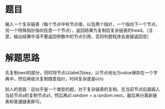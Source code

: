 # 题目
输入一个复杂链表（每个节点中有节点值，以及两个指针，一个指向下一个节点，另一个特殊指针指向任意一个节点），返回结果为复制后复杂链表的head。（注意，输出结果中请不要返回参数中的节点引用，否则判题程序会直接返回空）
# 解题思路
先复制next的部分，同时将节点以label为key，以节点地址为value保存在一个字典中，然后再依次复制随意指针。时间复杂度是o(n)

别人的思路：这似乎是一个类型的题，对于复杂链表的复制。在当前节点后面插入当前节点a的复制节点a1，然后再a1.random = a.random.next，最后再分离新链表和普通链表即可。